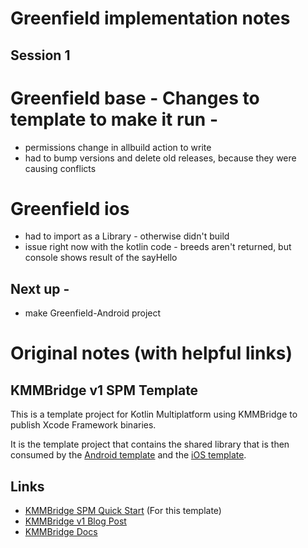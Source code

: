 # Greenfield implementation notes
## Session 1
# Greenfield base - Changes to template to make it run -
- permissions change in allbuild action to write
- had to bump versions and delete old releases, because they were causing conflicts

# Greenfield ios
- had to import as a Library - otherwise didn't build
- issue right now with the kotlin code - breeds aren't returned, but console shows result of the sayHello

## Next up -
- make Greenfield-Android project

# Original notes (with helpful links)
## KMMBridge v1 SPM Template

This is a template project for Kotlin Multiplatform using KMMBridge to publish Xcode Framework binaries.

It is the template project that contains the shared library that is then consumed by the [Android template](https://github.com/touchlab/KMMBridgeSPMQuickStart-Android) and 
the [iOS template](https://github.com/touchlab/KMMBridgeSPMQuickStart-iOS). 

## Links

* [KMMBridge SPM Quick Start](https://touchlab.co/kmmbridge/spmquickstart) (For this template)
* [KMMBridge v1 Blog Post](https://touchlab.co/kmmbridge-v1)
* [KMMBridge Docs](https://touchlab.co/kmmbridge/)
